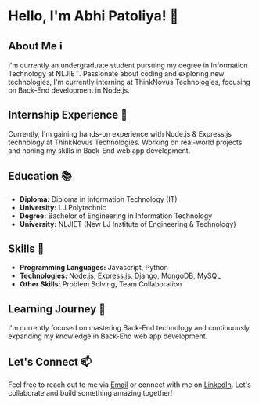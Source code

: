 # Hello, I'm Abhi Patoliya! :wave:
## About Me :information_source:
I'm currently an undergraduate student pursuing my degree in Information Technology at NLJIET. Passionate about coding and exploring new technologies, I'm currently interning at ThinkNovus Technologies, focusing on Back-End development in Node.js.
## Internship Experience :briefcase:
Currently, I'm gaining hands-on experience with Node.js & Express.js technology at ThinkNovus Technologies. Working on real-world projects and honing my skills in Back-End web app development.
## Education :books:
- **Diploma:** Diploma in Information Technology (IT)
- **University:** LJ Polytechnic
- **Degree:** Bachelor of Engineering in Information Technology
- **University:** NLJIET (New LJ Institute of Engineering & Technology)
## Skills :rocket:
- **Programming Languages:** Javascript, Python
- **Technologies:** Node.js, Express.js, Django, MongoDB, MySQL
- **Other Skills:** Problem Solving, Team Collaboration
## Learning Journey :seedling:
I'm currently focused on mastering Back-End technology and continuously expanding my knowledge in Back-End web app development.
## Let's Connect :mailbox:
Feel free to reach out to me via [Email](mailto:patoliyabhi7@gmail.com) or connect with me on [LinkedIn](https://www.linkedin.com/in/abhi-patoliya). Let's collaborate and build something amazing together!
